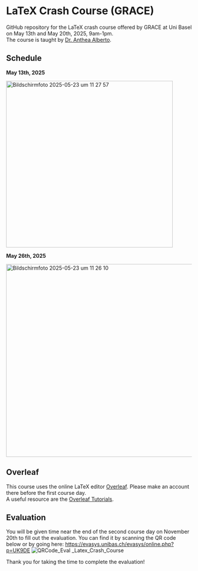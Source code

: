 # LaTeX Crash Course (GRACE)

GitHub repository for the LaTeX crash course offered by GRACE at Uni Basel on May 13th and May 20th, 2025, 9am-1pm.\
The course is taught by [Dr. Anthea Alberto](https://rise.unibas.ch/de/team/anthea-alberto/).

## Schedule

**May 13th, 2025**

<img width="452" alt="Bildschirmfoto 2025-05-23 um 11 27 57" src="https://github.com/user-attachments/assets/0d1da026-836d-48e6-a164-60beec3ed2dc" />


**May 26th, 2025**

<img width="523" alt="Bildschirmfoto 2025-05-23 um 11 26 10" src="https://github.com/user-attachments/assets/50c0da38-2bd1-4808-9bf3-00b459546fe4" />


## Overleaf

This course uses the online LaTeX editor [Overleaf](https://www.overleaf.com). Please make an account there before the first course day.\
A useful resource are the [Overleaf Tutorials](https://www.overleaf.com/learn).

## Evaluation

You will be given time near the end of the second course day on November 20th to fill out the evaluation. You can find it by scanning the QR code below or by going here: https://evasys.unibas.ch/evasys/online.php?p=UK9DE
![QRCode_Eval _Latex_Crash_Course](https://github.com/user-attachments/assets/d7928920-5b31-4455-92d6-cce371b91a63)


Thank you for taking the time to complete the evaluation!
